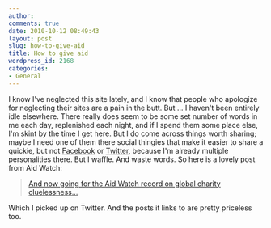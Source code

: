 ```yaml
---
author:
comments: true
date: 2010-10-12 08:49:43
layout: post
slug: how-to-give-aid
title: How to give aid
wordpress_id: 2168
categories:
- General
---
```


I know I've neglected this site lately, and I know that people who apologize for neglecting their sites are a pain in the butt. But ... I haven't been entirely idle elsewhere. There really does seem to be some set number of words in me each day, replenished each night, and if I spend them some place else, I'm skint by the time I get here. But I do come across things worth sharing; maybe I need one of them there social thingies that make it easier to share a quickie, but not [Facebook](http://www.facebook.com/#!/jeremy.cherfas) or [Twitter](http://twitter.com/#!/nivavilov), because I'm already multiple personalities there. But I waffle. And waste words. So here is a lovely post from Aid Watch:

> [And now going for the Aid Watch record on global charity cluelessness…](http://aidwatchers.com/2010/10/and-now-going-for-the-aid-watch-record-on-global-charity-cluelessness/)

Which I picked up on Twitter. And the posts it links to are pretty priceless too.


